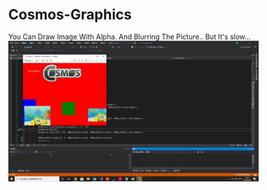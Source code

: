 # Cosmos-Graphics
You Can Draw Image With Alpha. And Blurring The Picture..   But It's slow...
![image](https://github.com/nifanfa/Cosmos-Graphics/blob/master/QQ%E6%88%AA%E5%9B%BE20200824233153.png)
